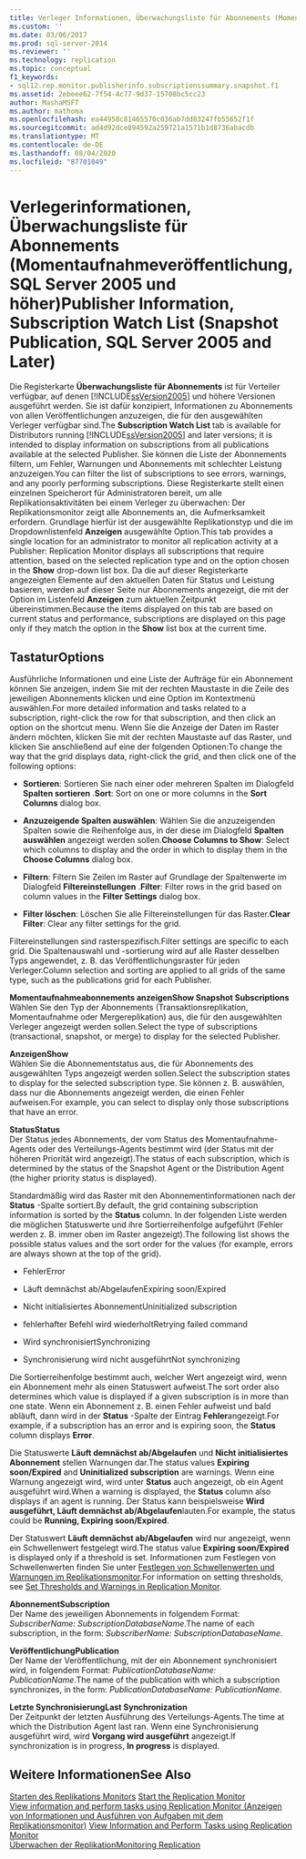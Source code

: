 ```yaml
---
title: Verleger Informationen, Überwachungsliste für Abonnements (Momentaufnahme Veröffentlichung, SQL Server 2005 und höher) | Microsoft-Dokumentation
ms.custom: ''
ms.date: 03/06/2017
ms.prod: sql-server-2014
ms.reviewer: ''
ms.technology: replication
ms.topic: conceptual
f1_keywords:
- sql12.rep.monitor.publisherinfo.subscriptionssummary.snapshot.f1
ms.assetid: 2ebeee62-7f54-4c77-9d37-15708bc5cc23
author: MashaMSFT
ms.author: mathoma
ms.openlocfilehash: ea44958c81465570c036ab7dd83247fb55652f1f
ms.sourcegitcommit: ad4d92dce894592a259721a1571b1d8736abacdb
ms.translationtype: MT
ms.contentlocale: de-DE
ms.lasthandoff: 08/04/2020
ms.locfileid: "87701049"
---
```

# <a name="publisher-information-subscription-watch-list-snapshot-publication-sql-server-2005-and-later"></a><span data-ttu-id="5c9e6-102">Verlegerinformationen, Überwachungsliste für Abonnements (Momentaufnahmeveröffentlichung, SQL Server 2005 und höher)</span><span class="sxs-lookup"><span data-stu-id="5c9e6-102">Publisher Information, Subscription Watch List (Snapshot Publication, SQL Server 2005 and Later)</span></span>
  <span data-ttu-id="5c9e6-103"> Die Registerkarte **Überwachungsliste für Abonnements** ist für Verteiler verfügbar, auf denen [!INCLUDE[ssVersion2005](../../includes/ssversion2005-md.md)] und höhere Versionen ausgeführt werden. Sie ist dafür konzipiert, Informationen zu Abonnements von allen Veröffentlichungen anzuzeigen, die für den ausgewählten Verleger verfügbar sind.</span><span class="sxs-lookup"><span data-stu-id="5c9e6-103">The **Subscription Watch List** tab is available for Distributors running [!INCLUDE[ssVersion2005](../../includes/ssversion2005-md.md)] and later versions; it is intended to display information on subscriptions from all publications available at the selected Publisher.</span></span> <span data-ttu-id="5c9e6-104">Sie können die Liste der Abonnements filtern, um Fehler, Warnungen und Abonnements mit schlechter Leistung anzuzeigen.</span><span class="sxs-lookup"><span data-stu-id="5c9e6-104">You can filter the list of subscriptions to see errors, warnings, and any poorly performing subscriptions.</span></span> <span data-ttu-id="5c9e6-105">Diese Registerkarte stellt einen einzelnen Speicherort für Administratoren bereit, um alle Replikationsaktivitäten bei einem Verleger zu überwachen: Der Replikationsmonitor zeigt alle Abonnements an, die Aufmerksamkeit erfordern. Grundlage hierfür ist der ausgewählte Replikationstyp und die im Dropdownlistenfeld **Anzeigen** ausgewählte Option.</span><span class="sxs-lookup"><span data-stu-id="5c9e6-105">This tab provides a single location for an administrator to monitor all replication activity at a Publisher: Replication Monitor displays all subscriptions that require attention, based on the selected replication type and on the option chosen in the **Show** drop-down list box.</span></span> <span data-ttu-id="5c9e6-106">Da die auf dieser Registerkarte angezeigten Elemente auf den aktuellen Daten für Status und Leistung basieren, werden auf dieser Seite nur Abonnements angezeigt, die mit der Option im Listenfeld **Anzeigen** zum aktuellen Zeitpunkt übereinstimmen.</span><span class="sxs-lookup"><span data-stu-id="5c9e6-106">Because the items displayed on this tab are based on current status and performance, subscriptions are displayed on this page only if they match the option in the **Show** list box at the current time.</span></span>  
  
## <a name="options"></a><span data-ttu-id="5c9e6-107">Tastatur</span><span class="sxs-lookup"><span data-stu-id="5c9e6-107">Options</span></span>  
 <span data-ttu-id="5c9e6-108">Ausführliche Informationen und eine Liste der Aufträge für ein Abonnement können Sie anzeigen, indem Sie mit der rechten Maustaste in die Zeile des jeweiligen Abonnements klicken und eine Option im Kontextmenü auswählen.</span><span class="sxs-lookup"><span data-stu-id="5c9e6-108">For more detailed information and tasks related to a subscription, right-click the row for that subscription, and then click an option on the shortcut menu.</span></span> <span data-ttu-id="5c9e6-109">Wenn Sie die Anzeige der Daten im Raster ändern möchten, klicken Sie mit der rechten Maustaste auf das Raster, und klicken Sie anschließend auf eine der folgenden Optionen:</span><span class="sxs-lookup"><span data-stu-id="5c9e6-109">To change the way that the grid displays data, right-click the grid, and then click one of the following options:</span></span>  
  
-   <span data-ttu-id="5c9e6-110">**Sortieren**: Sortieren Sie nach einer oder mehreren Spalten im Dialogfeld **Spalten sortieren** .</span><span class="sxs-lookup"><span data-stu-id="5c9e6-110">**Sort**: Sort on one or more columns in the **Sort Columns** dialog box.</span></span>  
  
-   <span data-ttu-id="5c9e6-111">**Anzuzeigende Spalten auswählen**: Wählen Sie die anzuzeigenden Spalten sowie die Reihenfolge aus, in der diese im Dialogfeld **Spalten auswählen** angezeigt werden sollen.</span><span class="sxs-lookup"><span data-stu-id="5c9e6-111">**Choose Columns to Show**: Select which columns to display and the order in which to display them in the **Choose Columns** dialog box.</span></span>  
  
-   <span data-ttu-id="5c9e6-112">**Filtern**: Filtern Sie Zeilen im Raster auf Grundlage der Spaltenwerte im Dialogfeld **Filtereinstellungen** .</span><span class="sxs-lookup"><span data-stu-id="5c9e6-112">**Filter**: Filter rows in the grid based on column values in the **Filter Settings** dialog box.</span></span>  
  
-   <span data-ttu-id="5c9e6-113">**Filter löschen**: Löschen Sie alle Filtereinstellungen für das Raster.</span><span class="sxs-lookup"><span data-stu-id="5c9e6-113">**Clear Filter**: Clear any filter settings for the grid.</span></span>  
  
 <span data-ttu-id="5c9e6-114">Filtereinstellungen sind rasterspezifisch.</span><span class="sxs-lookup"><span data-stu-id="5c9e6-114">Filter settings are specific to each grid.</span></span> <span data-ttu-id="5c9e6-115">Die Spaltenauswahl und -sortierung wird auf alle Raster desselben Typs angewendet, z. B. das Veröffentlichungsraster für jeden Verleger.</span><span class="sxs-lookup"><span data-stu-id="5c9e6-115">Column selection and sorting are applied to all grids of the same type, such as the publications grid for each Publisher.</span></span>  
  
 <span data-ttu-id="5c9e6-116">**Momentaufnahmeabonnements anzeigen**</span><span class="sxs-lookup"><span data-stu-id="5c9e6-116">**Show Snapshot Subscriptions**</span></span>  
 <span data-ttu-id="5c9e6-117">Wählen Sie den Typ der Abonnements (Transaktionsreplikation, Momentaufnahme oder Mergereplikation) aus, die für den ausgewählten Verleger angezeigt werden sollen.</span><span class="sxs-lookup"><span data-stu-id="5c9e6-117">Select the type of subscriptions (transactional, snapshot, or merge) to display for the selected Publisher.</span></span>  
  
 <span data-ttu-id="5c9e6-118">**Anzeigen**</span><span class="sxs-lookup"><span data-stu-id="5c9e6-118">**Show**</span></span>  
 <span data-ttu-id="5c9e6-119">Wählen Sie die Abonnementstatus aus, die für Abonnements des ausgewählten Typs angezeigt werden sollen.</span><span class="sxs-lookup"><span data-stu-id="5c9e6-119">Select the subscription states to display for the selected subscription type.</span></span> <span data-ttu-id="5c9e6-120">Sie können z. B. auswählen, dass nur die Abonnements angezeigt werden, die einen Fehler aufweisen.</span><span class="sxs-lookup"><span data-stu-id="5c9e6-120">For example, you can select to display only those subscriptions that have an error.</span></span>  
  
 <span data-ttu-id="5c9e6-121">**Status**</span><span class="sxs-lookup"><span data-stu-id="5c9e6-121">**Status**</span></span>  
 <span data-ttu-id="5c9e6-122">Der Status jedes Abonnements, der vom Status des Momentaufnahme-Agents oder des Verteilungs-Agents bestimmt wird (der Status mit der höheren Priorität wird angezeigt).</span><span class="sxs-lookup"><span data-stu-id="5c9e6-122">The status of each subscription, which is determined by the status of the Snapshot Agent or the Distribution Agent (the higher priority status is displayed).</span></span>  
  
 <span data-ttu-id="5c9e6-123">Standardmäßig wird das Raster mit den Abonnementinformationen nach der **Status** -Spalte sortiert.</span><span class="sxs-lookup"><span data-stu-id="5c9e6-123">By default, the grid containing subscription information is sorted by the **Status** column.</span></span> <span data-ttu-id="5c9e6-124">In der folgenden Liste werden die möglichen Statuswerte und ihre Sortierreihenfolge aufgeführt (Fehler werden z. B. immer oben im Raster angezeigt).</span><span class="sxs-lookup"><span data-stu-id="5c9e6-124">The following list shows the possible status values and the sort order for the values (for example, errors are always shown at the top of the grid).</span></span>  
  
-   <span data-ttu-id="5c9e6-125">Fehler</span><span class="sxs-lookup"><span data-stu-id="5c9e6-125">Error</span></span>  
  
-   <span data-ttu-id="5c9e6-126">Läuft demnächst ab/Abgelaufen</span><span class="sxs-lookup"><span data-stu-id="5c9e6-126">Expiring soon/Expired</span></span>  
  
-   <span data-ttu-id="5c9e6-127">Nicht initialisiertes Abonnement</span><span class="sxs-lookup"><span data-stu-id="5c9e6-127">Uninitialized subscription</span></span>  
  
-   <span data-ttu-id="5c9e6-128">fehlerhafter Befehl wird wiederholt</span><span class="sxs-lookup"><span data-stu-id="5c9e6-128">Retrying failed command</span></span>  
  
-   <span data-ttu-id="5c9e6-129">Wird synchronisiert</span><span class="sxs-lookup"><span data-stu-id="5c9e6-129">Synchronizing</span></span>  
  
-   <span data-ttu-id="5c9e6-130">Synchronisierung wird nicht ausgeführt</span><span class="sxs-lookup"><span data-stu-id="5c9e6-130">Not synchronizing</span></span>  
  
 <span data-ttu-id="5c9e6-131">Die Sortierreihenfolge bestimmt auch, welcher Wert angezeigt wird, wenn ein Abonnement mehr als einen Statuswert aufweist.</span><span class="sxs-lookup"><span data-stu-id="5c9e6-131">The sort order also determines which value is displayed if a given subscription is in more than one state.</span></span> <span data-ttu-id="5c9e6-132">Wenn ein Abonnement z. B. einen Fehler aufweist und bald abläuft, dann wird in der **Status** -Spalte der Eintrag **Fehler**angezeigt.</span><span class="sxs-lookup"><span data-stu-id="5c9e6-132">For example, if a subscription has an error and is expiring soon, the **Status** column displays **Error**.</span></span>  
  
 <span data-ttu-id="5c9e6-133">Die Statuswerte **Läuft demnächst ab/Abgelaufen** und **Nicht initialisiertes Abonnement** stellen Warnungen dar.</span><span class="sxs-lookup"><span data-stu-id="5c9e6-133">The status values **Expiring soon/Expired** and **Uninitialized subscription** are warnings.</span></span> <span data-ttu-id="5c9e6-134">Wenn eine Warnung angezeigt wird, wird unter **Status** auch angezeigt, ob ein Agent ausgeführt wird.</span><span class="sxs-lookup"><span data-stu-id="5c9e6-134">When a warning is displayed, the **Status** column also displays if an agent is running.</span></span> <span data-ttu-id="5c9e6-135">Der Status kann beispielsweise **Wird ausgeführt, Läuft demnächst ab/Abgelaufen**lauten.</span><span class="sxs-lookup"><span data-stu-id="5c9e6-135">For example, the status could be **Running, Expiring soon/Expired**.</span></span>  
  
 <span data-ttu-id="5c9e6-136">Der Statuswert **Läuft demnächst ab/Abgelaufen** wird nur angezeigt, wenn ein Schwellenwert festgelegt wird.</span><span class="sxs-lookup"><span data-stu-id="5c9e6-136">The status value **Expiring soon/Expired** is displayed only if a threshold is set.</span></span> <span data-ttu-id="5c9e6-137">Informationen zum Festlegen von Schwellenwerten finden Sie unter [Festlegen von Schwellenwerten und Warnungen im Replikationsmonitor](monitor/set-thresholds-and-warnings-in-replication-monitor.md).</span><span class="sxs-lookup"><span data-stu-id="5c9e6-137">For information on setting thresholds, see [Set Thresholds and Warnings in Replication Monitor](monitor/set-thresholds-and-warnings-in-replication-monitor.md).</span></span>  
  
 <span data-ttu-id="5c9e6-138">**Abonnement**</span><span class="sxs-lookup"><span data-stu-id="5c9e6-138">**Subscription**</span></span>  
 <span data-ttu-id="5c9e6-139">Der Name des jeweiligen Abonnements in folgendem Format: *SubscriberName: SubscriptionDatabaseName*.</span><span class="sxs-lookup"><span data-stu-id="5c9e6-139">The name of each subscription, in the form: *SubscriberName: SubscriptionDatabaseName*.</span></span>  
  
 <span data-ttu-id="5c9e6-140">**Veröffentlichung**</span><span class="sxs-lookup"><span data-stu-id="5c9e6-140">**Publication**</span></span>  
 <span data-ttu-id="5c9e6-141">Der Name der Veröffentlichung, mit der ein Abonnement synchronisiert wird, in folgendem Format: *PublicationDatabaseName: PublicationName*.</span><span class="sxs-lookup"><span data-stu-id="5c9e6-141">The name of the publication with which a subscription synchronizes, in the form: *PublicationDatabaseName: PublicationName*.</span></span>  
  
 <span data-ttu-id="5c9e6-142">**Letzte Synchronisierung**</span><span class="sxs-lookup"><span data-stu-id="5c9e6-142">**Last Synchronization**</span></span>  
 <span data-ttu-id="5c9e6-143">Der Zeitpunkt der letzten Ausführung des Verteilungs-Agents.</span><span class="sxs-lookup"><span data-stu-id="5c9e6-143">The time at which the Distribution Agent last ran.</span></span> <span data-ttu-id="5c9e6-144">Wenn eine Synchronisierung ausgeführt wird, wird **Vorgang wird ausgeführt** angezeigt.</span><span class="sxs-lookup"><span data-stu-id="5c9e6-144">If synchronization is in progress, **In progress** is displayed.</span></span>  
  
## <a name="see-also"></a><span data-ttu-id="5c9e6-145">Weitere Informationen</span><span class="sxs-lookup"><span data-stu-id="5c9e6-145">See Also</span></span>  
 <span data-ttu-id="5c9e6-146">[Starten des Replikations Monitors](monitor/start-the-replication-monitor.md) </span><span class="sxs-lookup"><span data-stu-id="5c9e6-146">[Start the Replication Monitor](monitor/start-the-replication-monitor.md) </span></span>  
 <span data-ttu-id="5c9e6-147">[View information and perform tasks using Replication Monitor (Anzeigen von Informationen und Ausführen von Aufgaben mit dem Replikationsmonitor)](monitor/view-information-and-perform-tasks-replication-monitor.md) </span><span class="sxs-lookup"><span data-stu-id="5c9e6-147">[View Information and Perform Tasks using Replication Monitor](monitor/view-information-and-perform-tasks-replication-monitor.md) </span></span>  
 [<span data-ttu-id="5c9e6-148">Überwachen der Replikation</span><span class="sxs-lookup"><span data-stu-id="5c9e6-148">Monitoring Replication</span></span>](monitoring-replication.md)  
  
  
